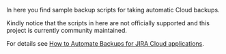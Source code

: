 In here you find sample backup scripts for taking automatic Cloud backups. 

Kindly notice that the scripts in here are not officially supported and this project is currently community maintained.

For details see [How to Automate Backups for JIRA Cloud applications](https://confluence.atlassian.com/display/JIRAKB/How+to+Automate+Backups+for+JIRA+Cloud+applications).

